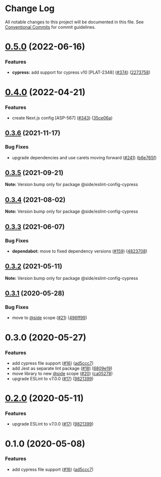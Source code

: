 # Change Log

All notable changes to this project will be documented in this file.
See [Conventional Commits](https://conventionalcommits.org) for commit guidelines.

# [0.5.0](https://github.com/reside-eng/lint-config/compare/@side/eslint-config-cypress@0.4.0...@side/eslint-config-cypress@0.5.0) (2022-06-16)

### Features

- **cypress:** add support for cypress v10 [PLAT-2348] ([#374](https://github.com/reside-eng/lint-config/issues/374)) ([2273758](https://github.com/reside-eng/lint-config/commit/227375885632d3d97fbfc875395e615b9dd0e977))

# [0.4.0](https://github.com/reside-eng/lint-config/compare/@side/eslint-config-cypress@0.3.6...@side/eslint-config-cypress@0.4.0) (2022-04-21)

### Features

- create Next.js config [ASP-567] ([#343](https://github.com/reside-eng/lint-config/issues/343)) ([35ce06a](https://github.com/reside-eng/lint-config/commit/35ce06a0fd0219c5d789f8da42c87364791bebbc))

## [0.3.6](https://github.com/reside-eng/lint-config/compare/@side/eslint-config-cypress@0.3.5...@side/eslint-config-cypress@0.3.6) (2021-11-17)

### Bug Fixes

- upgrade dependencies and use carets moving forward ([#241](https://github.com/reside-eng/lint-config/issues/241)) ([b6e765f](https://github.com/reside-eng/lint-config/commit/b6e765f42023f97a3988a0056ccc5622ee33833f))

## [0.3.5](https://github.com/reside-eng/lint-config/compare/@side/eslint-config-cypress@0.3.4...@side/eslint-config-cypress@0.3.5) (2021-09-21)

**Note:** Version bump only for package @side/eslint-config-cypress

## [0.3.4](https://github.com/reside-eng/lint-config/compare/@side/eslint-config-cypress@0.3.3...@side/eslint-config-cypress@0.3.4) (2021-08-02)

**Note:** Version bump only for package @side/eslint-config-cypress

## [0.3.3](https://github.com/reside-eng/lint-config/compare/@side/eslint-config-cypress@0.3.2...@side/eslint-config-cypress@0.3.3) (2021-06-07)

### Bug Fixes

- **dependabot:** move to fixed dependency versions ([#159](https://github.com/reside-eng/lint-config/issues/159)) ([4823708](https://github.com/reside-eng/lint-config/commit/4823708899919106e20b0d8f768977bd8f7017b5))

## [0.3.2](https://github.com/reside-eng/lint-config/compare/@side/eslint-config-cypress@0.3.1...@side/eslint-config-cypress@0.3.2) (2021-05-11)

**Note:** Version bump only for package @side/eslint-config-cypress

## [0.3.1](https://github.com/reside-eng/lint-config/compare/@side/eslint-config-cypress@0.3.0...@side/eslint-config-cypress@0.3.1) (2020-05-28)

### Bug Fixes

- move to [@side](https://github.com/side) scope ([#21](https://github.com/reside-eng/lint-config/issues/21)) ([496ff99](https://github.com/reside-eng/lint-config/commit/496ff9956d51ae2e746549c7c687c8a11ae14b71))

# 0.3.0 (2020-05-27)

### Features

- add cypress file support ([#16](https://github.com/reside-eng/lint-config/issues/16)) ([ad5ccc7](https://github.com/reside-eng/lint-config/commit/ad5ccc72c08d2b3722874dbf14d0defa3498a0fe))
- add Jest as separate lint package ([#18](https://github.com/reside-eng/lint-config/issues/18)) ([6809e19](https://github.com/reside-eng/lint-config/commit/6809e19d63f92353ac5b769c475970f601822733))
- move library to new [@side](https://github.com/side) scope ([#20](https://github.com/reside-eng/lint-config/issues/20)) ([ca05278](https://github.com/reside-eng/lint-config/commit/ca052782a37ac2ac727cd202e1135d4dc01cab87))
- upgrade ESLint to v7.0.0 ([#17](https://github.com/reside-eng/lint-config/issues/17)) ([9821399](https://github.com/reside-eng/lint-config/commit/98213995db8f79bfddaabb51881fac0136b80073))

# [0.2.0](https://github.com/reside-eng/lint-config/compare/@side-eng/eslint-config-cypress@0.1.0...@side-eng/eslint-config-cypress@0.2.0) (2020-05-11)

### Features

- upgrade ESLint to v7.0.0 ([#17](https://github.com/reside-eng/lint-config/issues/17)) ([9821399](https://github.com/reside-eng/lint-config/commit/98213995db8f79bfddaabb51881fac0136b80073))

# 0.1.0 (2020-05-08)

### Features

- add cypress file support ([#16](https://github.com/reside-eng/lint-config/issues/16)) ([ad5ccc7](https://github.com/reside-eng/lint-config/commit/ad5ccc72c08d2b3722874dbf14d0defa3498a0fe))
